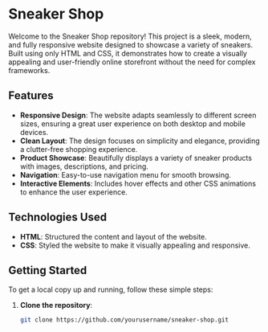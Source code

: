# Sneaker Shop

Welcome to the Sneaker Shop repository! This project is a sleek, modern, and fully responsive website designed to showcase a variety of sneakers. Built using only HTML and CSS, it demonstrates how to create a visually appealing and user-friendly online storefront without the need for complex frameworks.

## Features

- **Responsive Design**: The website adapts seamlessly to different screen sizes, ensuring a great user experience on both desktop and mobile devices.
- **Clean Layout**: The design focuses on simplicity and elegance, providing a clutter-free shopping experience.
- **Product Showcase**: Beautifully displays a variety of sneaker products with images, descriptions, and pricing.
- **Navigation**: Easy-to-use navigation menu for smooth browsing.
- **Interactive Elements**: Includes hover effects and other CSS animations to enhance the user experience.

## Technologies Used

- **HTML**: Structured the content and layout of the website.
- **CSS**: Styled the website to make it visually appealing and responsive.

## Getting Started

To get a local copy up and running, follow these simple steps:

1. **Clone the repository**:
   ```bash
   git clone https://github.com/yourusername/sneaker-shop.git
